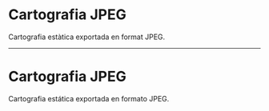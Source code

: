 # Cartografia JPEG
Cartografia estàtica exportada en format JPEG.

______________________________________________

# Cartografia JPEG
Cartografia estática exportada en formato JPEG.
